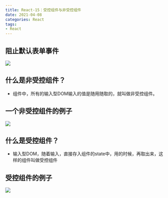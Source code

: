 ```yaml
---
title: React-15：受控组件与非受控组件
date: 2021-04-08
categories: React
tags: 
- React
---
```

## 阻止默认表单事件
![](https://img-blog.csdnimg.cn/img_convert/62cd4181913ae94e8e87eb775b6ccf74.png)

## 什么是非受控组件？
* 组件中，所有的输入型DOM输入的值是随用随取的，就叫做非受控组件。

## 一个非受控组件的例子
![](https://img-blog.csdnimg.cn/img_convert/366dcce68cd15ba1bbbda2b95d8c4945.png)

## 什么是受控组件？
* 输入型DOM，随着输入，直接存入组件的state中，用的时候，再取出来，这样的组件叫做受控组件

## 受控组件的例子
![](https://img-blog.csdnimg.cn/img_convert/c36cd1646f9ff1a573eb6d22d597ad28.png)